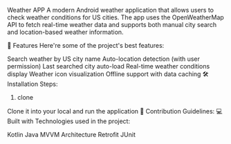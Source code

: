 Weather APP
A modern Android weather application that allows users to check weather conditions for US cities. The app uses the OpenWeatherMap API to fetch real-time weather data and supports both manual city search and location-based weather information.

🧐 Features
Here're some of the project's best features:

Search weather by US city name
Auto-location detection (with user permission)
Last searched city auto-load
Real-time weather conditions display
Weather icon visualization
Offline support with data caching
🛠️ Installation Steps:
1. clone

Clone it into your local and run the application
🍰 Contribution Guidelines:
💻 Built with
Technologies used in the project:

Kotlin
Java
MVVM Architecture
Retrofit
JUnit
